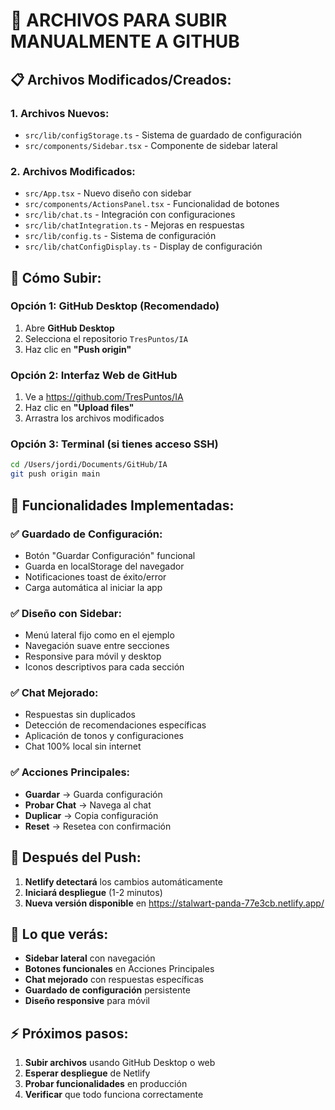 # 🚀 ARCHIVOS PARA SUBIR MANUALMENTE A GITHUB

## 📋 **Archivos Modificados/Creados:**

### **1. Archivos Nuevos:**
- `src/lib/configStorage.ts` - Sistema de guardado de configuración
- `src/components/Sidebar.tsx` - Componente de sidebar lateral

### **2. Archivos Modificados:**
- `src/App.tsx` - Nuevo diseño con sidebar
- `src/components/ActionsPanel.tsx` - Funcionalidad de botones
- `src/lib/chat.ts` - Integración con configuraciones
- `src/lib/chatIntegration.ts` - Mejoras en respuestas
- `src/lib/config.ts` - Sistema de configuración
- `src/lib/chatConfigDisplay.ts` - Display de configuración

## 🔧 **Cómo Subir:**

### **Opción 1: GitHub Desktop (Recomendado)**
1. Abre **GitHub Desktop**
2. Selecciona el repositorio `TresPuntos/IA`
3. Haz clic en **"Push origin"**

### **Opción 2: Interfaz Web de GitHub**
1. Ve a https://github.com/TresPuntos/IA
2. Haz clic en **"Upload files"**
3. Arrastra los archivos modificados

### **Opción 3: Terminal (si tienes acceso SSH)**
```bash
cd /Users/jordi/Documents/GitHub/IA
git push origin main
```

## 🎯 **Funcionalidades Implementadas:**

### **✅ Guardado de Configuración:**
- Botón "Guardar Configuración" funcional
- Guarda en localStorage del navegador
- Notificaciones toast de éxito/error
- Carga automática al iniciar la app

### **✅ Diseño con Sidebar:**
- Menú lateral fijo como en el ejemplo
- Navegación suave entre secciones
- Responsive para móvil y desktop
- Iconos descriptivos para cada sección

### **✅ Chat Mejorado:**
- Respuestas sin duplicados
- Detección de recomendaciones específicas
- Aplicación de tonos y configuraciones
- Chat 100% local sin internet

### **✅ Acciones Principales:**
- **Guardar** → Guarda configuración
- **Probar Chat** → Navega al chat
- **Duplicar** → Copia configuración
- **Reset** → Resetea con confirmación

## 📱 **Después del Push:**

1. **Netlify detectará** los cambios automáticamente
2. **Iniciará despliegue** (1-2 minutos)
3. **Nueva versión disponible** en https://stalwart-panda-77e3cb.netlify.app/

## 🎉 **Lo que verás:**

- **Sidebar lateral** con navegación
- **Botones funcionales** en Acciones Principales
- **Chat mejorado** con respuestas específicas
- **Guardado de configuración** persistente
- **Diseño responsive** para móvil

## ⚡ **Próximos pasos:**
1. **Subir archivos** usando GitHub Desktop o web
2. **Esperar despliegue** de Netlify
3. **Probar funcionalidades** en producción
4. **Verificar** que todo funciona correctamente
